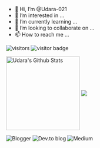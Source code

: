- 👋 Hi, I’m @Udara-021
- 👀 I’m interested in ...
- 🌱 I’m currently learning ...
- 💞️ I’m looking to collaborate on ...
- 📫 How to reach me ...

![visitors](https://visitor-badge.glitch.me/badge?page_id=Udara-021)
![visitor badge](https://visitor-badge.glitch.me/badge?page_id=Udara-021.visitor-badge&left_text=Visitors)

<img height="200em" align="center" alt="Udara's Github Stats" src="https://github-readme-stats.vercel.app/api?username=Udara-021&show_icons=true&hide_border=true&&count_private=true&include_all_commits=true&theme=tokyonight" />



<a href="https://github.com/Udara-021">
  <img align="center" src="https://github-readme-stats.anuraghazra1.vercel.app/api/top-langs/?username=Udara-021&layout=compact&theme=radical" />
</a>

![Blogger](https://img.shields.io/badge/Blogger-FF5722?style=for-the-badge&logo=blogger&logoColor=white)
![Dev.to blog](https://img.shields.io/badge/dev.to-0A0A0A?style=for-the-badge&logo=dev.to&logoColor=white)
![Medium](https://img.shields.io/badge/Medium-12100E?style=for-the-badge&logo=medium&logoColor=white)

<!---
Udara-021/Udara-021 is a ✨ special ✨ repository because its `README.md` (this file) appears on your GitHub profile.
You can click the Preview link to take a look at your changes..
--->
<!---
Udara-021/Udara-021 is a ✨ special ✨ repository because its `README.md` (this file) appears on your GitHub profile.
You can click the Preview link to take a look at your changes..
--->
